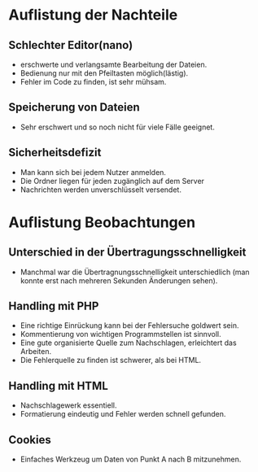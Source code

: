 # Auflistung der Nachteile
## Schlechter Editor(nano)
- erschwerte und verlangsamte Bearbeitung der Dateien.
- Bedienung nur mit den Pfeiltasten möglich(lästig).
- Fehler im Code zu finden, ist sehr mühsam.
## Speicherung von Dateien
- Sehr erschwert und so noch nicht für viele Fälle geeignet.
## Sicherheitsdefizit
- Man kann sich bei jedem Nutzer anmelden.
- Die Ordner liegen für jeden zugänglich auf dem Server
- Nachrichten werden unverschlüsselt versendet.

# Auflistung Beobachtungen
## Unterschied in der Übertragungsschnelligkeit
- Manchmal war die Übertragnungsschnelligkeit unterschiedlich (man konnte erst nach mehreren Sekunden Änderungen sehen).
## Handling mit PHP
- Eine richtige Einrückung kann bei der Fehlersuche goldwert sein.
- Kommentierung von wichtigen Programmstellen ist sinnvoll.
- Eine gute organisierte Quelle zum Nachschlagen, erleichtert das Arbeiten.
- Die Fehlerquelle zu finden ist schwerer, als bei HTML.
## Handling mit HTML
- Nachschlagewerk essentiell. 
- Formatierung eindeutig und Fehler werden schnell gefunden.
## Cookies
- Einfaches Werkzeug um Daten von Punkt A nach B mitzunehmen.
